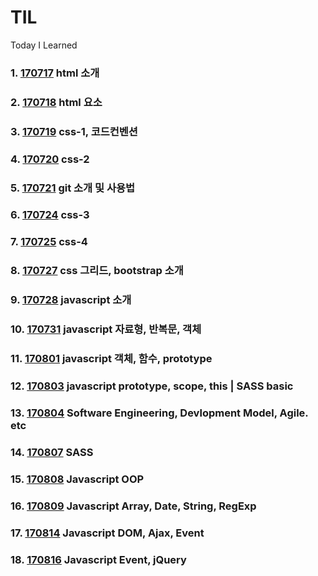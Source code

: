 # TIL
Today I Learned

### 1. [170717](170717.md) html 소개
### 2. [170718](170718.md) html 요소
### 3. [170719](170719.md) css-1, 코드컨벤션
### 4. [170720](170720.md) css-2
### 5. [170721](170721.md) git 소개 및 사용법
### 6. [170724](170724.md) css-3
### 7. [170725](170725.md) css-4
### 8. [170727](170727.md) css 그리드, bootstrap 소개
### 9. [170728](170728.md) javascript 소개
### 10. [170731](170731.md) javascript 자료형, 반복문, 객체
### 11. [170801](170801.md) javascript 객체, 함수, prototype
### 12. [170803](170803.md) javascript prototype, scope, this | SASS basic
### 13. [170804](170804.md) Software Engineering, Devlopment Model, Agile. etc
### 14. [170807](170807.md) SASS
### 15. [170808](170808.md) Javascript OOP
### 16. [170809](170809.md) Javascript Array, Date, String, RegExp
### 17. [170814](170814.md) Javascript DOM, Ajax, Event
### 18. [170816](170816.md) Javascript Event, jQuery

